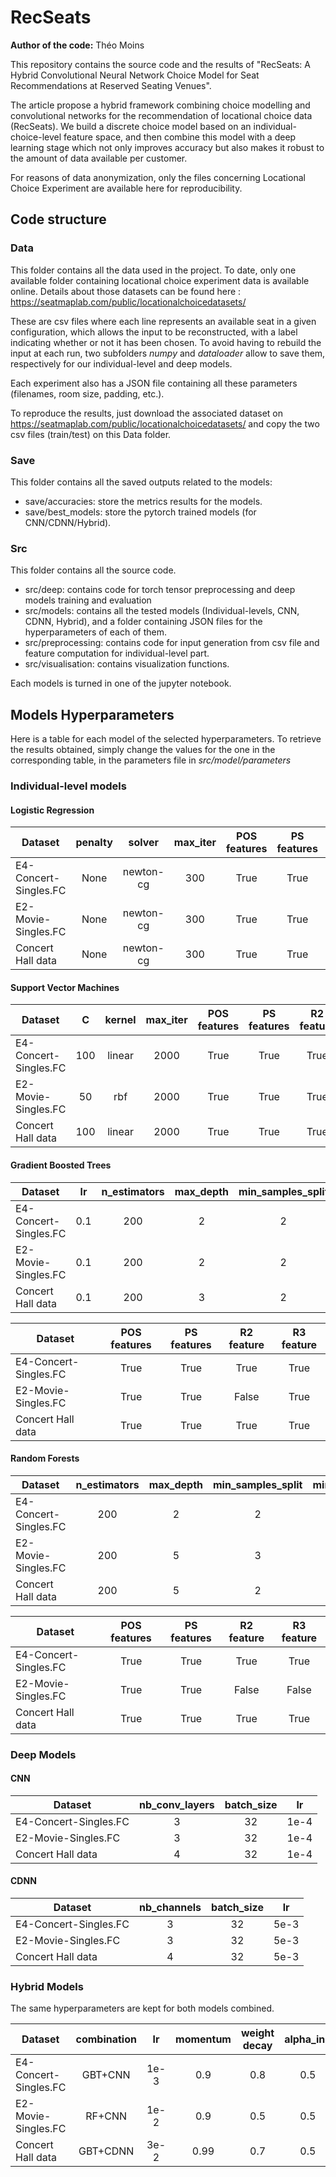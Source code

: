 # RecSeats

**Author of the code:** Théo Moins

This repository contains the source code and the results of "RecSeats: A Hybrid Convolutional Neural Network Choice Model for Seat Recommendations at Reserved Seating Venues".

The article propose a hybrid framework combining choice modelling and convolutional networks for the recommendation of locational choice data (RecSeats). 
We build a discrete choice model based on an individual-choice-level feature space, and then combine this model with a deep learning stage which not only improves accuracy but also makes it robust to the amount of data available per customer. 

For reasons of data anonymization, only the files concerning Locational Choice Experiment are available here for reproducibility.

## Code structure

### Data

This folder contains all the data used in the project. To date, only one available folder containing locational choice experiment data is available online.
Details about those datasets can be found here : https://seatmaplab.com/public/locationalchoicedatasets/

These are csv files where each line represents an available seat in a given configuration, which allows the input to be reconstructed, with a label indicating whether or not it has been chosen.
To avoid having to rebuild the input at each run, two subfolders *numpy* and *dataloader* allow to save them, respectively for our individual-level and deep models.

Each experiment also has a JSON file containing all these parameters (filenames, room size, padding, etc.).

To reproduce the results, just download the associated dataset on https://seatmaplab.com/public/locationalchoicedatasets/ and copy the two csv files (train/test) on this Data folder.

### Save

This folder contains all the saved outputs related to the models:

* save/accuracies: store the metrics results for the models.
* save/best_models: store the pytorch trained models (for CNN/CDNN/Hybrid).

### Src

This folder contains all the source code.

* src/deep: contains code for torch tensor preprocessing and deep models training and evaluation
* src/models: contains all the tested models (Individual-levels, CNN, CDNN, Hybrid), and a folder containing JSON files for the hyperparameters of each of them.
* src/preprocessing: contains code for input generation from csv file and feature computation for individual-level part.
* src/visualisation: contains visualization functions.

Each models is turned in one of the jupyter notebook.


## Models Hyperparameters

Here is a table for each model of the selected hyperparameters. To retrieve the results obtained, simply change the values for the one in the corresponding table, in the parameters file in *src/model/parameters*

### Individual-level models

#### Logistic Regression

|        Dataset        |penalty|  solver  | max_iter | POS features | PS features | R2 feature | R3 feature |
|-----------------------|:-----:|:--------:|:--------:|:------------:|:-----------:|:----------:|:----------:|
| E4-Concert-Singles.FC | None  |newton-cg |   300    |     True     |     True    |   True     |   True     |
| E2-Movie-Singles.FC   | None  |newton-cg |   300    |     True     |     True    |   False    |   False    | 
| Concert Hall data     | None  |newton-cg |   300    |     True     |     True    |   True     |   True     | 


#### Support Vector Machines

|        Dataset        |   C   |  kernel  | max_iter | POS features | PS features | R2 feature | R3 feature |
|-----------------------|:-----:|:--------:|:--------:|:------------:|:-----------:|:----------:|:----------:|
| E4-Concert-Singles.FC |  100  |  linear  |   2000   |     True     |     True    |   True     |   True     |
| E2-Movie-Singles.FC   |   50  |  rbf     |   2000   |     True     |     True    |   True     |   True     | 
| Concert Hall data     |  100  |  linear  |   2000   |     True     |     True    |   True     |   True     | 



#### Gradient Boosted Trees

|        Dataset        |  lr   |n_estimators|max_depth |min_samples_split|min_samples_leaf|max_features|
|-----------------------|:-----:|:----------:|:--------:|:---------------:|:--------------:|:----------:|
| E4-Concert-Singles.FC |  0.1  |     200    |     2    |         2       |        1       |      2     |
| E2-Movie-Singles.FC   |  0.1  |     200    |     2    |         2       |        1       |      2     | 
| Concert Hall data     |  0.1  |     200    |     3    |         2       |        1       |      2     | 


|        Dataset        | POS features | PS features | R2 feature | R3 feature |
|-----------------------|:------------:|:-----------:|:----------:|:----------:|
| E4-Concert-Singles.FC |     True     |     True    |   True     |   True     |
| E2-Movie-Singles.FC   |     True     |     True    |   False    |   True     | 
| Concert Hall data     |     True     |     True    |   True     |   True     | 


#### Random Forests


|        Dataset        |n_estimators|max_depth |min_samples_split|min_samples_leaf|max_features|
|-----------------------|:----------:|:--------:|:---------------:|:--------------:|:----------:|
| E4-Concert-Singles.FC |     200    |     2    |         2       |        1       |      2     |
| E2-Movie-Singles.FC   |     200    |     5    |         3       |        2       |      2     | 
| Concert Hall data     |     200    |     5    |         2       |        1       |      2     | 


|        Dataset        | POS features | PS features | R2 feature | R3 feature |
|-----------------------|:------------:|:-----------:|:----------:|:----------:|
| E4-Concert-Singles.FC |     True     |     True    |   True     |   True     |
| E2-Movie-Singles.FC   |     True     |     True    |   False    |   False    | 
| Concert Hall data     |     True     |     True    |   True     |   True     | 


### Deep Models

#### CNN

|        Dataset        |nb_conv_layers|batch_size |   lr   |
|-----------------------|:------------:|:---------:|:------:|
| E4-Concert-Singles.FC |       3      |     32    |  1e-4  |
| E2-Movie-Singles.FC   |       3      |     32    |  1e-4  | 
| Concert Hall data     |       4      |     32    |  1e-4  | 


#### CDNN

|        Dataset        | nb_channels |batch_size |   lr   |
|-----------------------|:-----------:|:---------:|:------:|
| E4-Concert-Singles.FC |       3     |     32    |  5e-3  |
| E2-Movie-Singles.FC   |       3     |     32    |  5e-3  | 
| Concert Hall data     |       4     |     32    |  5e-3  | 


### Hybrid Models 

The same hyperparameters are kept for both models combined.

|        Dataset        |  combination  |  lr  | momentum | weight decay | alpha_init |
|-----------------------|:-------------:|:----:|:--------:|:------------:|:----------:|
| E4-Concert-Singles.FC |    GBT+CNN    | 1e-3 |    0.9   |     0.8      |     0.5    |
| E2-Movie-Singles.FC   |     RF+CNN    | 1e-2 |    0.9   |     0.5      |     0.5    | 
| Concert Hall data     |   GBT+CDNN    | 3e-2 |   0.99   |     0.7      |     0.5    |




